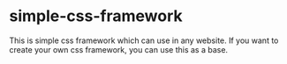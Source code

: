 # simple-css-framework
This is simple css framework which can use in any website. If you want to create your own css framework, you can use this as a base.
